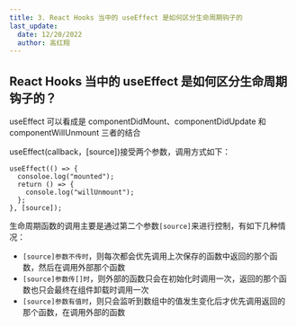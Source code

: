 ```yaml
---
title: 3. React Hooks 当中的 useEffect 是如何区分生命周期钩子的
last_update:
  date: 12/20/2022
  author: 高红翔
---
```


## React Hooks 当中的 useEffect 是如何区分生命周期钩子的？

useEffect 可以看成是 componentDidMount、componentDidUpdate 和 componentWillUnmount 三者的结合

useEffect(callback，[source])接受两个参数，调用方式如下：

```
useEffect(() => {
  consoloe.log("mounted");
  return () => {
    console.log("willUnmount");
  };
}, [source]);
```

生命周期函数的调用主要是通过第二个参数`[source]`来进行控制，有如下几种情况：

- `[source]参数不传时`，则每次都会优先调用上次保存的函数中返回的那个函数，然后在调用外部那个函数
- `[source]参数传[]时`，则外部的函数只会在初始化时调用一次，返回的那个函数也只会最终在组件卸载时调用一次
- `[source]参数有值时`，则只会监听到数组中的值发生变化后才优先调用返回的那个函数，在调用外部的函数

